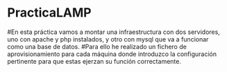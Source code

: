# PracticaLAMP

#En esta práctica vamos a montar una infraestructura con dos servidores, uno con apache y php instalados, y otro con mysql que va a funcionar como una base de datos.
#Para ello he realizado un fichero de aprovisionamiento para cada máquina donde introduzco la configuración pertinente para que estas ejerzan su función correctamente.




